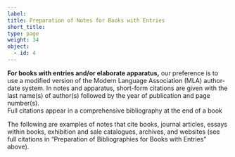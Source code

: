 ```yaml
---
label: 
title: Preparation of Notes for Books with Entries
short_title:
type: page
weight: 34
object:
  - id: 4
---
```

**For books with entries and/or elaborate apparatus,** our preference is to use a modified version of the Modern Language Association (MLA) author-date system. In notes and apparatus, short-form citations are given with the last name(s) of author(s) followed by the year of publication and page number(s). <br/>
Full citations appear in a comprehensive bibliography at the end of a book


The following are examples of notes that cite books, journal articles, essays within books, exhibition and sale catalogues, archives, and websites (see full citations in “Preparation of Bibliographies for Books with Entries” above).
